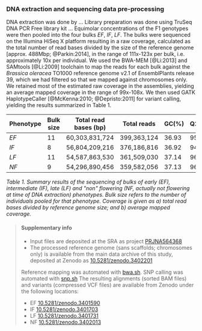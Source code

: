 ### DNA extraction and sequencing data pre-processing

DNA extraction was done by ...
Library preparation was done using TruSeq DNA PCR Free library kit ...
Equimolar concentrations of the F1 genotypes were then pooled into the four bulks _EF_, _IF_, _LF_.
The bulks were sequenced on the Illumina HiSeq X platform resulting in a raw coverage, calculated as 
the total number of read bases divided by the size of the reference genome [approx. 488Mbp; @Parkin:2014], in the 
range of 111x-123x per bulk, i.e. approximately 10x per individual. We used the BWA-MEM [@Li:2013] and SAMtools 
[@Li:2009] toolchain to map the reads for each bulk against the _Brassica oleracea_ TO1000 reference genome v2.1 of 
EnsemblPlants release 39, which we had filtered so that we mapped against chromosomes only. We retained most of the 
estimated raw coverage in the assemblies, yielding an average mapped coverage in the range of 99x-108x. We then
used GATK HaplotypeCaller [@McKenna:2010; @Depristo:2011] for variant calling, yielding the results summarized in
Table 1.

| Phenotype | Bulk size | Total read bases (bp) | Total reads | GC(%) | Q20(%) | Q30(%) | Coverage a, b | Variants   |
|-----------|-----------|-----------------------|-------------|-------|--------|--------|---------------|------------|
| _EF_      | 11        | 60,303,831,724        | 399,363,124 | 36.93 | 95.02  | 89.25  | 123, 108      | 40,224,519 |
| _IF_      | 8         | 56,804,209,216        | 376,186,816 | 36.92 | 94.84  | 88.94  | 116, 103      | 43,785,856 |
| _LF_      | 11        | 54,587,863,530        | 361,509,030 | 37.14 | 96.00  | 91.34  | 112, 100      | 42,852,937 |
| _NF_      | 9         | 54,296,890,456        | 359,582,056 | 37.13 | 96.84  | 92.81  | 111, 99       | 42,213,427 |

_Table 1. Summary results of the sequencing of bulks of early (_EF_), intermediate (_IF_), late (_LF_) and
"non" flowering (_NF_, actually not flowering at time of DNA extraction) phenotypes. Bulk size refers to the
number of individuals pooled for that phenotype. Coverage is given as a) total read bases divided by reference 
genome size; and b) average mapped coverage._

> #### Supplementary info
> - Input files are deposited at the SRA as project [PRJNA564368](https://www.ncbi.nlm.nih.gov/bioproject/PRJNA564368)
> - The processed reference genome (sans scaffolds; chromosomes only) is available from the main data archive
>   of this study, deposited at Zenodo as [10.5281/zenodo.3402201](http://doi.org/10.5281/zenodo.3402201)
>
> Reference mapping was automated with [bwa.sh](../script/bwa.sh). SNP calling was automated with 
> [snp.sh](../script/snp.sh) The resulting alignments (sorted BAM files) and variants (compressed VCF files) are 
> available from Zenodo under the following locations:
> - EF [10.5281/zenodo.3401590](http://doi.org/10.5281/zenodo.3401590)
> - IF [10.5281/zenodo.3401703](http://doi.org/10.5281/zenodo.3401703)
> - LF [10.5281/zenodo.3401731](http://doi.org/10.5281/zenodo.3401731)
> - NF [10.5281/zenodo.3402013](http://doi.org/10.5281/zenodo.3402013)
